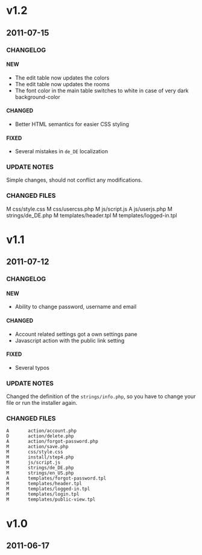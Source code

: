 v1.2
=============
## 2011-07-15
### CHANGELOG
#### NEW
* The edit table now updates the colors
* The edit table now updates the rooms
* The font color in the main table switches to white in case of very dark background-color

#### CHANGED
* Better HTML semantics for easier CSS styling

#### FIXED
* Several mistakes in `de_DE` localization

### UPDATE NOTES
Simple changes, should not conflict any modifications.

### CHANGED FILES
M       css/style.css
M       css/usercss.php
M       js/script.js
A       js/userjs.php
M       strings/de_DE.php
M       templates/header.tpl
M       templates/logged-in.tpl



v1.1
=============
## 2011-07-12
### CHANGELOG
#### NEW
* Ability to change password, username and email

#### CHANGED
* Account related settings got a own settings pane
* Javascript action with the public link setting

#### FIXED
* Several typos

### UPDATE NOTES
Changed the definition of the `strings/info.php`, so you have to change your file or run the installer again.

### CHANGED FILES
	A       action/account.php
	D       action/delete.php
	A       action/forgot-password.php
	M       action/save.php
	M       css/style.css
	M       install/step4.php
	M       js/script.js
	M       strings/de_DE.php
	M       strings/en_US.php
	A       templates/forgot-password.tpl
	M       templates/header.tpl
	M       templates/logged-in.tpl
	M       templates/login.tpl
	M       templates/public-view.tpl



v1.0
=============
## 2011-06-17